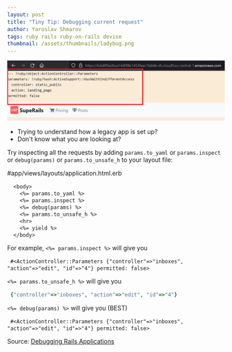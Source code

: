 ```yaml
---
layout: post
title: "Tiny Tip: Debugging current request"
author: Yaroslav Shmarov
tags: ruby rails ruby-on-rails devise
thumbnail: /assets/thumbnails/ladybug.png
---
```


![rails-debug-request-params](/assets/images/rails-debug-request-params.png)

* Trying to understand how a legacy app is set up?
* Don't know what you are looking at?

Try inspecting all the requests by adding `params.to_yaml` or `params.inspect` or `debug(params)` or `params.to_unsafe_h` to your layout file:

#app/views/layouts/application.html.erb
```
  <body>
    <%= params.to_yaml %>
    <%= params.inspect %>
    <%= debug(params) %>
    <%= params.to_unsafe_h %>
    <hr>
    <%= yield %>
  </body>
```

For example, `<%= params.inspect %>` will give you

```
 #<ActionController::Parameters {"controller"=>"inboxes", "action"=>"edit", "id"=>"4"} permitted: false> 
```

`<%= params.to_unsafe_h %>` will give you

```ruby
 {"controller"=>"inboxes", "action"=>"edit", "id"=>"4"} 
```

`<%= debug(params) %>` will give you (BEST)

```
 #<ActionController::Parameters {"controller"=>"inboxes", "action"=>"edit", "id"=>"4"} permitted: false> 
```

Source: [Debugging Rails Applications](https://edgeguides.rubyonrails.org/debugging_rails_applications.html)
